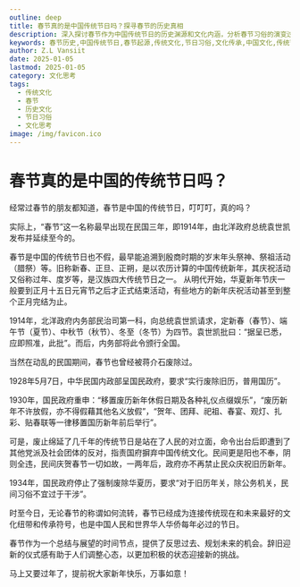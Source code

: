 ```yaml
---
outline: deep
title: 春节真的是中国传统节日吗？探寻春节的历史真相
description: 深入探讨春节作为中国传统节日的历史渊源和文化内涵，分析春节习俗的演变过程和现代意义
keywords: 春节历史,中国传统节日,春节起源,传统文化,节日习俗,文化传承,中国文化,传统节庆
author: Z.L Vansiit
date: 2025-01-05
lastmod: 2025-01-05
category: 文化思考
tags:
  - 传统文化
  - 春节
  - 历史文化
  - 节日习俗
  - 文化思考
image: /img/favicon.ico
---
```


# 春节真的是中国的传统节日吗？


经常过春节的朋友都知道，春节是中国的传统节日，叮叮叮，真的吗？

实际上，“春节”这一名称最早出现在民国三年，即1914年，由北洋政府总统袁世凯发布并延续至今的。

春节是中国的传统节日也不假，最早能追溯到殷商时期的岁末年头祭神、祭祖活动（腊祭）等。旧称新春、正旦、正朔，是以农历计算的中国传统新年，其庆祝活动又俗称过年、度岁等，是汉族四大传统节日之一。
从明代开始，华夏新年节庆一般要到正月十五日元宵节之后才正式结束活动，有些地方的新年庆祝活动甚至到整个正月完结为止。

1914年，北洋政府内务部民治司第一科，向总统袁世凯请求，定新春（春节）、端午节（夏节）、中秋节（秋节）、冬至（冬节）为四节。袁世凯批曰：“据呈已悉，应即照准，此批”。而后，内务部将此令颁行全国。

当然在动乱的民国期间，春节也曾经被蒋介石废除过。

1928年5月7日，中华民国内政部呈国民政府，要求“实行废除旧历，普用国历”。

1930年，国民政府重申：“移置废历新年休假日期及各种礼仪点缀娱乐”，“废历新年不许放假，亦不得假藉其他名义放假”，“贺年、团拜、祀祖、春宴、观灯、扎彩、贴春联等一律移置国历新年前后举行”。

可是，废止绵延了几千年的传统节日是站在了人民的对立面，命令出台后即遭到了其他党派及社会团体的反对，指责国府摒弃中国传统文化。民间更是阳也不奉，阴则全违，民间庆贺春节一切如故，一两年后，政府亦不再禁止民众庆祝旧历新年。

1934年，国民政府停止了强制废除华夏历，要求“对于旧历年关，除公务机关，民间习俗不宜过于干涉”。

时至今日，无论春节的称谓如何流转，春节已经成为连接传统现在和未来最好的文化纽带和传承符号，也是中国人民和世界华人华侨每年必过的节日。

春节作为一个总结与展望的时间节点，提供了反思过去、规划未来的机会。辞旧迎新的仪式感有助于人们调整心态，以更加积极的状态迎接新的挑战。

马上又要过年了，提前祝大家新年快乐，万事如意！

